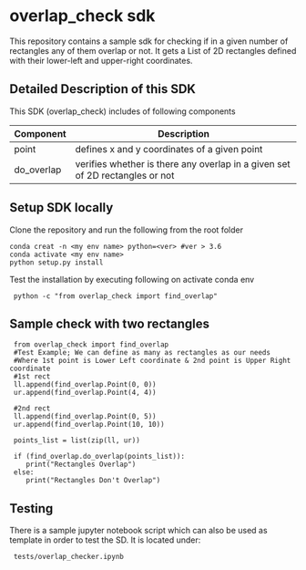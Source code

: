 # overlap_check sdk
This repository contains a sample sdk for checking if in a given number of rectangles
any of them overlap or not. It gets a List of 2D rectangles defined with their lower-left and upper-right coordinates.

## Detailed Description of this SDK
This SDK (overlap_check) includes of following components

Component | Description |
--- |--- |
point | defines x and y coordinates of a given point |
do_overlap | verifies whether is there any overlap in a given set of 2D rectangles or not |


## Setup SDK locally

Clone the repository and run the following from the root folder

```
conda creat -n <my env name> python=<ver> #ver > 3.6
conda activate <my env name>
python setup.py install

```
Test the installation by executing following on activate conda env

```
 python -c "from overlap_check import find_overlap"
```

## Sample check with two rectangles
```
 from overlap_check import find_overlap
 #Test Example; We can define as many as rectangles as our needs
 #Where 1st point is Lower Left coordinate & 2nd point is Upper Right coordinate
 #1st rect
 ll.append(find_overlap.Point(0, 0))
 ur.append(find_overlap.Point(4, 4))
    
 #2nd rect
 ll.append(find_overlap.Point(0, 5))
 ur.append(find_overlap.Point(10, 10))
 
 points_list = list(zip(ll, ur))
 
 if (find_overlap.do_overlap(points_list)):
    print("Rectangles Overlap")
 else:
    print("Rectangles Don't Overlap")
```

## Testing 
There is a sample jupyter notebook script which can also be used as template in order to test the SD.
It is located under:
```
 tests/overlap_checker.ipynb
```